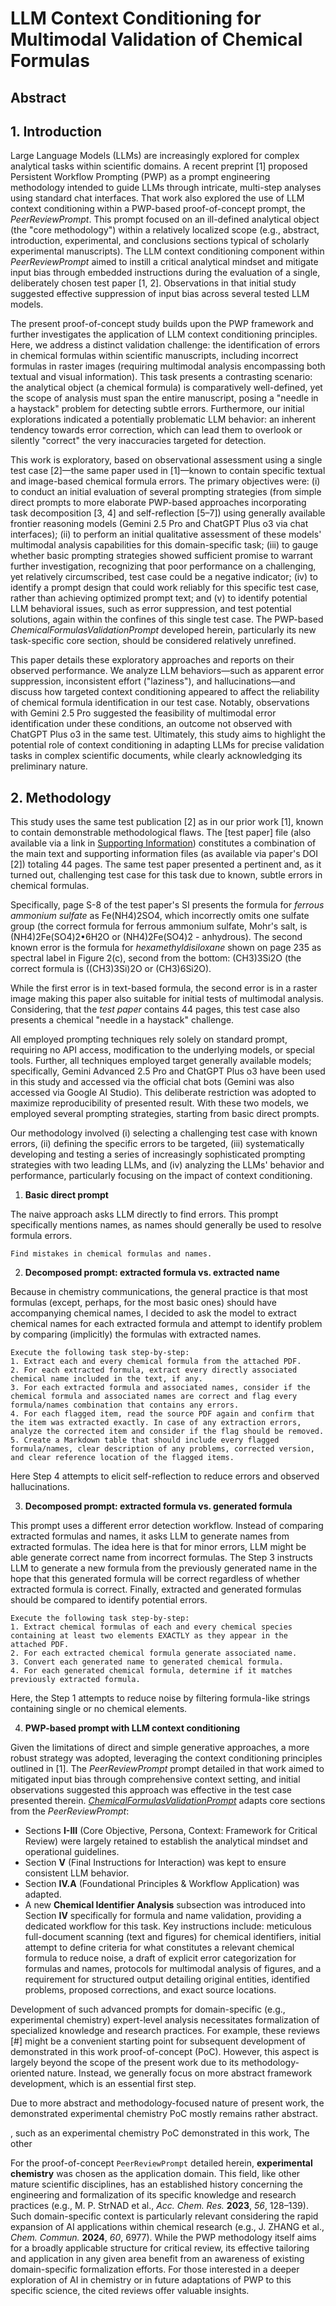 
# **LLM Context Conditioning for Multimodal Validation of Chemical Formulas**

## **Abstract**

## 1. **Introduction**

Large Language Models (LLMs) are increasingly explored for complex analytical tasks within scientific domains. A recent preprint [1] proposed Persistent Workflow Prompting (PWP) as a prompt engineering methodology intended to guide LLMs through intricate, multi-step analyses using standard chat interfaces. That work also explored the use of LLM context conditioning within a PWP-based proof-of-concept prompt, the _PeerReviewPrompt_. This prompt focused on an ill-defined analytical object (the "core methodology") within a relatively localized scope (e.g., abstract, introduction, experimental, and conclusions sections typical of scholarly experimental manuscripts). The LLM context conditioning component within _PeerReviewPrompt_ aimed to instill a critical analytical mindset and mitigate input bias through embedded instructions during the evaluation of a single, deliberately chosen test paper [1, 2]. Observations in that initial study suggested effective suppression of input bias across several tested LLM models.

The present proof-of-concept study builds upon the PWP framework and further investigates the application of LLM context conditioning principles. Here, we address a distinct validation challenge: the identification of errors in chemical formulas within scientific manuscripts, including incorrect formulas in raster images (requiring multimodal analysis encompassing both textual and visual information). This task presents a contrasting scenario: the analytical object (a chemical formula) is comparatively well-defined, yet the scope of analysis must span the entire manuscript, posing a "needle in a haystack" problem for detecting subtle errors. Furthermore, our initial explorations indicated a potentially problematic LLM behavior: an inherent tendency towards error correction, which can lead them to overlook or silently "correct" the very inaccuracies targeted for detection.

This work is exploratory, based on observational assessment using a single test case [2]—the same paper used in [1]—known to contain specific textual and image-based chemical formula errors. The primary objectives were: (i) to conduct an initial evaluation of several prompting strategies (from simple direct prompts to more elaborate PWP-based approaches incorporating task decomposition [3, 4] and self-reflection [5–7]) using generally available frontier reasoning models (Gemini 2.5 Pro and ChatGPT Plus o3 via chat interfaces); (ii) to perform an initial qualitative assessment of these models' multimodal analysis capabilities for this domain-specific task; (iii) to gauge whether basic prompting strategies showed sufficient promise to warrant further investigation, recognizing that poor performance on a challenging, yet relatively circumscribed, test case could be a negative indicator; (iv) to identify a prompt design that could work reliably for this specific test case, rather than achieving optimized prompt text; and (v) to identify potential LLM behavioral issues, such as error suppression, and test potential solutions, again within the confines of this single test case. The PWP-based _ChemicalFormulasValidationPrompt_ developed herein, particularly its new task-specific core section, should be considered relatively unrefined.

This paper details these exploratory approaches and reports on their observed performance. We analyze LLM behaviors—such as apparent error suppression, inconsistent effort ("laziness"), and hallucinations—and discuss how targeted context conditioning appeared to affect the reliability of chemical formula identification in our test case. Notably, observations with Gemini 2.5 Pro suggested the feasibility of multimodal error identification under these conditions, an outcome not observed with ChatGPT Plus o3 in the same test. Ultimately, this study aims to highlight the potential role of context conditioning in adapting LLMs for precise validation tasks in complex scientific documents, while clearly acknowledging its preliminary nature.
## 2. **Methodology**

This study uses the same test publication [2] as in our prior work [1], known to contain demonstrable methodological flaws. The [test paper] file (also available via a link in [Supporting Information](#bookmark=id.ppi0ys93i7h)) constitutes a combination of the main text and supporting information files (as available via paper's DOI [2]) totaling 44 pages. The same test paper presented a pertinent and, as it turned out, challenging test case for this task due to known, subtle errors in chemical formulas.

Specifically, page S-8 of the test paper's SI presents the formula for *ferrous ammonium sulfate* as Fe(NH4)2SO4, which incorrectly omits one sulfate group (the correct formula for ferrous ammonium sulfate, Mohr's salt, is (NH4)2Fe(SO4)2•6H2O or (NH4)2Fe(SO4)2 - anhydrous). The second known error is the formula for *hexamethyldisiloxane* shown on page 235 as spectral label in Figure 2(c), second from the bottom: (CH3)3Si2O (the correct formula is ((CH3)3Si)2O or (CH3)6Si2O).

While the first error is in text-based formula, the second error is in a raster image making this paper also suitable for initial tests of multimodal analysis. Considering, that the *test paper* contains 44 pages, this test case also presents a chemical "needle in a haystack" challenge.

All employed prompting techniques rely solely on standard prompt, requiring no API access, modification to the underlying models, or special tools. Further, all techniques employed target generally available models; specifically, Gemini Advanced 2.5 Pro and ChatGPT Plus o3 have been used in this study and accessed via the official chat bots (Gemini was also accessed via Google AI Studio). This deliberate restriction was adopted to maximize reproducibility of presented result. With these two models, we employed several prompting strategies, starting from basic direct prompts.

Our methodology involved (i) selecting a challenging test case with known errors, (ii) defining the specific errors to be targeted, (iii) systematically developing and testing a series of increasingly sophisticated prompting strategies with two leading LLMs, and (iv) analyzing the LLMs' behavior and performance, particularly focusing on the impact of context conditioning.

1. **Basic direct prompt**

The naive approach asks LLM directly to find errors. This prompt specifically mentions names, as names should generally be used to resolve formula errors.

`Find mistakes in chemical formulas and names.`

2. **Decomposed prompt: extracted formula vs. extracted name**

Because in chemistry communications, the general practice is that most formulas (except, perhaps, for the most basic ones) should have accompanying chemical names, I decided to ask the model to extract chemical names for each extracted formula and attempt to identify problem by comparing (implicitly) the formulas with extracted names.

```
Execute the following task step-by-step:  
1. Extract each and every chemical formula from the attached PDF.  
2. For each extracted formula, extract every directly associated chemical name included in the text, if any.  
3. For each extracted formula and associated names, consider if the chemical formula and associated names are correct and flag every formula/names combination that contains any errors.  
4. For each flagged item, read the source PDF again and confirm that the item was extracted exactly. In case of any extraction errors, analyze the corrected item and consider if the flag should be removed.  
5. Create a Markdown table that should include every flagged formula/names, clear description of any problems, corrected version, and clear reference location of the flagged items.
```

Here Step 4 attempts to elicit self-reflection to reduce errors and observed hallucinations.

3. **Decomposed prompt: extracted formula vs. generated formula**

This prompt uses a different error detection workflow. Instead of comparing extracted formulas and names, it asks LLM to generate names from extracted formulas. The idea here is that for minor errors, LLM might be able generate correct name from incorrect formulas. The Step 3 instructs LLM to generate a new formula from the previously generated name in the hope that this generated formula will be correct regardless of whether extracted formula is correct. Finally, extracted and generated formulas should be compared to identify potential errors.

```
Execute the following task step-by-step:  
1. Extract chemical formulas of each and every chemical species containing at least two elements EXACTLY as they appear in the attached PDF.  
2. For each extracted chemical formula generate associated name.  
3. Convert each generated name to generated chemical formula.  
4. For each generated chemical formula, determine if it matches previously extracted formula.
```

Here, the Step 1 attempts to reduce noise by filtering formula-like strings containing single or no chemical elements.

4. **PWP-based prompt with LLM context conditioning**

Given the limitations of direct and simple generative approaches, a more robust strategy was adopted, leveraging the context conditioning principles outlined in \[1\]. The *PeerReviewPrompt* prompt detailed in that work aimed to mitigated input bias through comprehensive context setting, and initial observations suggested this approach was effective in the test case presented therein. [*ChemicalFormulasValidationPrompt*](#bookmark=id.tq5dg6ujmkjr) adapts core sections from the *PeerReviewPrompt*:

* Sections **I-III** (Core Objective, Persona, Context: Framework for Critical Review) were largely retained to establish the analytical mindset and operational guidelines.  
* Section **V** (Final Instructions for Interaction) was kept to ensure consistent LLM behavior.  
* Section **IV.A** (Foundational Principles & Workflow Application) was adapted.  
* A new **Chemical Identifier Analysis** subsection was introduced into Section **IV** specifically for formula and name validation, providing a dedicated workflow for this task. Key instructions include: meticulous full-document scanning (text and figures) for chemical identifiers, initial attempt to define criteria for what constitutes a relevant chemical formula to reduce noise, a draft of explicit error categorization for formulas and names, protocols for multimodal analysis of figures, and a requirement for structured output detailing original entities, identified problems, proposed corrections, and exact source locations.

Development of such advanced prompts for domain-specific (e.g., experimental chemistry) expert-level analysis necessitates formalization of specialized knowledge and research practices. For example, these reviews [#] might be a convenient starting point for subsequent development of demonstrated in this work proof-of-concept (PoC). However, this aspect is largely beyond the scope of the present work due to its methodology-oriented nature. Instead, we generally focus on more abstract framework development, which is an essential first step.

Due to more abstract and methodology-focused nature of present work, the demonstrated experimental chemistry PoC mostly remains rather abstract.

, such as an experimental chemistry PoC demonstrated in this work,
The other 

For the proof-of-concept `PeerReviewPrompt` detailed herein, **experimental chemistry** was chosen as the application domain. This field, like other mature scientific disciplines, has an established history concerning the engineering and formalization of its specific knowledge and research practices (e.g., M. P. StrNAD et al., _Acc. Chem. Res._ **2023**, _56_, 128–139). Such domain-specific context is particularly relevant considering the rapid expansion of AI applications within chemical research (e.g., J. ZHANG et al., _Chem. Commun._ **2024**, _60_, 6977). While the PWP methodology itself aims for a broadly applicable structure for critical review, its effective tailoring and application in any given area benefit from an awareness of existing domain-specific formalization efforts. For those interested in a deeper exploration of AI in chemistry or in future adaptations of PWP to this specific science, the cited reviews offer valuable insights.